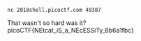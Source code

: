``` batch
nc 2018shell.picoctf.com 49387
```

That wasn't so hard was it?  
picoCTF{NEtcat_iS_a_NEcESSiTy_8b6a1fbc}
